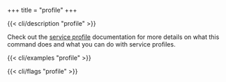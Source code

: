 +++
title = "profile"
+++

{{< cli/description "profile" >}}

Check out the [service profile](/2.10/features/service-profiles/) documentation for
more details on what this command does and what you can do with service
profiles.

{{< cli/examples "profile" >}}

{{< cli/flags "profile" >}}
